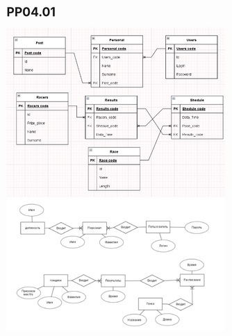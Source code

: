 # PP04.01
![img](https://github.com/Mason-89rt/2prak/blob/main/Схема%20бд.png)
![img](https://github.com/Mason-89rt/PP04.01/blob/main/rbase2.png)
